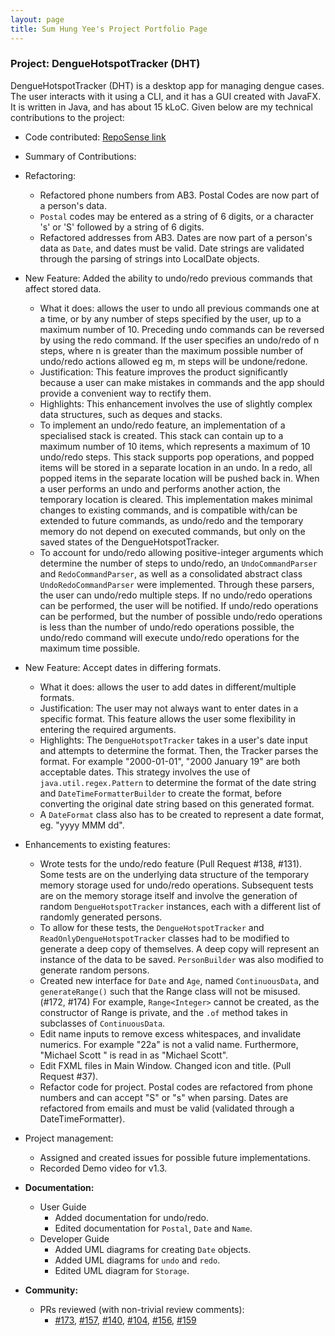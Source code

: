 ```yaml
---
layout: page
title: Sum Hung Yee's Project Portfolio Page
---
```


### Project: DengueHotspotTracker (DHT)

DengueHotspotTracker (DHT) is a desktop app for managing dengue cases. The user interacts with it using a CLI, and it has a GUI created with JavaFX. It is written in Java, and has about 15 kLoC.
Given below are my technical contributions to the project:

* Code contributed: [RepoSense link](https://nus-cs2103-ay2223s2.github.io/tp-dashboard/?search=sumhungyee)

* Summary of Contributions:

* Refactoring:
   * Refactored phone numbers from AB3. Postal Codes are now part of a person's data.
   * `Postal` codes may be entered as a string of 6 digits, or a character 's' or 'S' followed by a string of 6 digits.
   * Refactored addresses from AB3. Dates are now part of a person's data as `Date`, and dates must be valid. Date strings are validated through the parsing of strings into LocalDate objects.

* New Feature: Added the ability to undo/redo previous commands that affect stored data.
  * What it does: allows the user to undo all previous commands one at a time, or by any number of steps specified by the user, up to a maximum number of 10.
    Preceding undo commands can be reversed by using the redo command. If the user specifies an undo/redo of n steps, where n is greater than the maximum possible number of undo/redo actions allowed eg m, m steps will be undone/redone.
  * Justification: This feature improves the product significantly because a user can make mistakes in commands and the app should provide a convenient way to rectify them.
  * Highlights: This enhancement involves the use of slightly complex data structures, such as deques and stacks.
  * To implement an undo/redo feature, an implementation of a specialised stack is created. This stack can contain up to a maximum number of 10 items, which represents a maximum of 10 undo/redo steps.
    This stack supports pop operations, and popped items will be stored in a separate location in an undo. In a redo, all popped items in the separate location will be pushed back in. When a user performs an undo and performs another action, the temporary location is cleared.
    This implementation makes minimal changes to existing commands, and is compatible with/can be extended to future commands, as undo/redo and the temporary memory do not depend on executed commands, but only on the saved states of the DengueHotspotTracker.
  * To account for undo/redo allowing positive-integer arguments which determine the number of steps to undo/redo, an `UndoCommandParser` and `RedoCommandParser`, as well as a consolidated abstract class `UndoRedoCommandParser` were implemented.
    Through these parsers, the user can undo/redo multiple steps. If no undo/redo operations can be performed, the user will be notified. If undo/redo operations can be performed, but the number of possible undo/redo operations is
    less than the number of undo/redo operations possible, the undo/redo command will execute undo/redo operations for the maximum time possible.

* New Feature: Accept dates in differing formats.
  * What it does: allows the user to add dates in different/multiple formats.
  * Justification: The user may not always want to enter dates in a specific format. This feature allows the user some flexibility in entering the required arguments.
  * Highlights: The `DengueHotspotTracker` takes in a user's date input and attempts to determine the format. Then, the Tracker parses the format.
    For example "2000-01-01", "2000 January 19" are both acceptable dates. This strategy involves the use of `java.util.regex.Pattern` to determine the format of the date string
    and `DateTimeFormatterBuilder` to create the format, before converting the original date string based on this generated format.
  * A `DateFormat` class also has to be created to represent a date format, eg. "yyyy MMM dd".

* Enhancements to existing features:
    * Wrote tests for the undo/redo feature (Pull Request #138, #131). Some tests are on the underlying data structure of the temporary memory storage used for undo/redo operations.
      Subsequent tests are on the memory storage itself and involve the generation of random `DengueHotspotTracker` instances, each with a different list of randomly generated persons.
    * To allow for these tests, the `DengueHotspotTracker` and `ReadOnlyDengueHotspotTracker` classes had to be modified to generate a deep copy of themselves. A deep copy will represent an
      instance of the data to be saved. `PersonBuilder` was also modified to generate random persons.
    * Created new interface for `Date` and `Age`, named `ContinuousData`, and `generateRange()` such that the Range class will not be misused. (#172, #174)
      For example, `Range<Integer>` cannot be created, as the constructor of Range is private, and the `.of` method takes in subclasses of `ContinuousData`.
    * Edit name inputs to remove excess whitespaces, and invalidate numerics. For example "22a" is not a valid name. Furthermore, "Michael          Scott   " is read in as "Michael Scott".
    * Edit FXML files in Main Window. Changed icon and title. (Pull Request #37).
    * Refactor code for project. Postal codes are refactored from phone numbers and can accept "S" or "s" when parsing. Dates are refactored from emails and must be valid (validated through a DateTimeFormatter).

* Project management:
  * Assigned and created issues for possible future implementations.
  * Recorded Demo video for v1.3.

* **Documentation:**
  * User Guide
    * Added documentation for undo/redo.
    * Edited documentation for `Postal`, `Date` and `Name`.
  * Developer Guide
    * Added UML diagrams for creating `Date` objects.
    * Added UML diagrams for `undo` and `redo`.
    * Edited UML diagram for `Storage`.
* **Community:**
  * PRs reviewed (with non-trivial review comments):
    * [#173](https://github.com/AY2223S2-CS2103-W17-2/tp/pull/173), [#157](https://github.com/AY2223S2-CS2103-W17-2/tp/pull/157), [#140](https://github.com/AY2223S2-CS2103-W17-2/tp/pull/140), [#104](https://github.com/AY2223S2-CS2103-W17-2/tp/pull/104), [#156](https://github.com/AY2223S2-CS2103-W17-2/tp/pull/156), [#159](https://github.com/AY2223S2-CS2103-W17-2/tp/pull/159)

